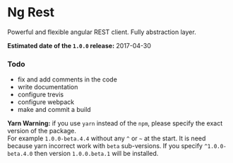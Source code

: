 # Ng Rest
Powerful and flexible angular REST client. Fully abstraction layer.

**Estimated date of the `1.0.0` release:** 2017-04-30

### Todo

- fix and add comments in the code
- write documentation
- configure trevis
- configure webpack
- make and commit a build

**Yarn Warning:** if you use `yarn` instead of the `npm`, please specify the exact version of the package.  
For example `1.0.0-beta.4.4` without any `^` or `~` at the start.
It is need because yarn incorrect work with `beta` sub-versions.
If you specify `^1.0.0-beta.4.0` then version `1.0.0.beta.1` will be installed. 
